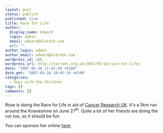 ```yaml
---
layout: post
status: publish
published: true
title: Race for Life
author:
  display_name: Edward
  login: admin
  email: edward@aldreth.com
  url: ""
author_login: admin
author_email: edward@aldreth.com
wordpress_id: 286
wordpress_url: http://tarrant.org.uk/2007/05/16/race-for-life/
date: "2007-05-16 11:45:10 +0100"
date_gmt: "2007-05-16 10:45:10 +0100"
categories:
  - Days with the Children
tags: []
comments: []
---
```


<p>Rose is doing the Race for Life in aid of <a href="https://www.cancerresearchuk.org/">Cancer Research UK</a>.  It's a 5km run around the Knavesmire on June 27<sup>th</sup>.  Quite a lot of her friends are doing the run too, so it should be fun.</p>
<p>You can sponsor her online <a href="https://www.raceforlifesponsorme.org/RoseAndrews2007">here</a>.</p>
